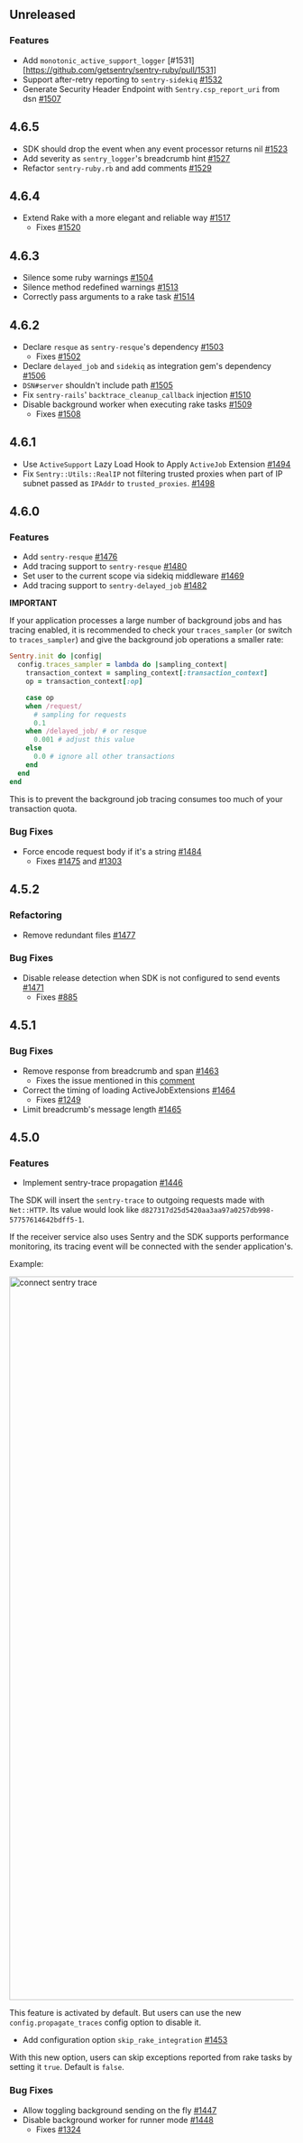 ## Unreleased

### Features

- Add `monotonic_active_support_logger` [#1531][https://github.com/getsentry/sentry-ruby/pull/1531]
- Support after-retry reporting to `sentry-sidekiq` [#1532](https://github.com/getsentry/sentry-ruby/pull/1532)
- Generate Security Header Endpoint with `Sentry.csp_report_uri` from dsn [#1507](https://github.com/getsentry/sentry-ruby/pull/1507)

## 4.6.5

- SDK should drop the event when any event processor returns nil [#1523](https://github.com/getsentry/sentry-ruby/pull/1523)
- Add severity as `sentry_logger`'s breadcrumb hint [#1527](https://github.com/getsentry/sentry-ruby/pull/1527)
- Refactor `sentry-ruby.rb` and add comments [#1529](https://github.com/getsentry/sentry-ruby/pull/1529)

## 4.6.4

- Extend Rake with a more elegant and reliable way [#1517](https://github.com/getsentry/sentry-ruby/pull/1517)
  - Fixes [#1520](https://github.com/getsentry/sentry-ruby/issues/1520)

## 4.6.3

- Silence some ruby warnings [#1504](https://github.com/getsentry/sentry-ruby/pull/1504)
- Silence method redefined warnings [#1513](https://github.com/getsentry/sentry-ruby/pull/1513)
- Correctly pass arguments to a rake task [#1514](https://github.com/getsentry/sentry-ruby/pull/1514)

## 4.6.2

- Declare `resque` as `sentry-resque`'s dependency [#1503](https://github.com/getsentry/sentry-ruby/pull/1503)
  - Fixes [#1502](https://github.com/getsentry/sentry-ruby/issues/1502)
- Declare `delayed_job` and `sidekiq` as integration gem's dependency [#1506](https://github.com/getsentry/sentry-ruby/pull/1506)
- `DSN#server` shouldn't include path [#1505](https://github.com/getsentry/sentry-ruby/pull/1505)
- Fix `sentry-rails`' `backtrace_cleanup_callback` injection [#1510](https://github.com/getsentry/sentry-ruby/pull/1510)
- Disable background worker when executing rake tasks [#1509](https://github.com/getsentry/sentry-ruby/pull/1509)
  - Fixes [#1508](https://github.com/getsentry/sentry-ruby/issues/1508)

## 4.6.1

- Use `ActiveSupport` Lazy Load Hook to Apply `ActiveJob` Extension [#1494](https://github.com/getsentry/sentry-ruby/pull/1494)
- Fix `Sentry::Utils::RealIP` not filtering trusted proxies when part of IP subnet passed as `IPAddr` to `trusted_proxies`. [#1498](https://github.com/getsentry/sentry-ruby/pull/1498)

## 4.6.0

### Features

- Add `sentry-resque` [#1476](https://github.com/getsentry/sentry-ruby/pull/1476)
- Add tracing support to `sentry-resque` [#1480](https://github.com/getsentry/sentry-ruby/pull/1480)
- Set user to the current scope via sidekiq middleware [#1469](https://github.com/getsentry/sentry-ruby/pull/1469)
- Add tracing support to `sentry-delayed_job` [#1482](https://github.com/getsentry/sentry-ruby/pull/1482)

**IMPORTANT**

If your application processes a large number of background jobs and has tracing enabled, it is recommended to check your `traces_sampler` (or switch to `traces_sampler`) and give the background job operations a smaller rate:

```ruby
Sentry.init do |config|
  config.traces_sampler = lambda do |sampling_context|
    transaction_context = sampling_context[:transaction_context]
    op = transaction_context[:op]

    case op
    when /request/
      # sampling for requests
      0.1
    when /delayed_job/ # or resque
      0.001 # adjust this value
    else
      0.0 # ignore all other transactions
    end
  end
end
```

This is to prevent the background job tracing consumes too much of your transaction quota.

### Bug Fixes

- Force encode request body if it's a string [#1484](https://github.com/getsentry/sentry-ruby/pull/1484)
  - Fixes [#1475](https://github.com/getsentry/sentry-ruby/issues/1475) and [#1303](https://github.com/getsentry/sentry-ruby/issues/1303)

## 4.5.2

### Refactoring

- Remove redundant files [#1477](https://github.com/getsentry/sentry-ruby/pull/1477)

### Bug Fixes

- Disable release detection when SDK is not configured to send events [#1471](https://github.com/getsentry/sentry-ruby/pull/1471)
  - Fixes [#885](https://github.com/getsentry/sentry-ruby/issues/885)

## 4.5.1

### Bug Fixes

- Remove response from breadcrumb and span [#1463](https://github.com/getsentry/sentry-ruby/pull/1463)
  - Fixes the issue mentioned in this [comment](https://github.com/getsentry/sentry-ruby/pull/1199#issuecomment-773069840)
- Correct the timing of loading ActiveJobExtensions [#1464](https://github.com/getsentry/sentry-ruby/pull/1464)
  - Fixes [#1249](https://github.com/getsentry/sentry-ruby/issues/1249)
- Limit breadcrumb's message length [#1465](https://github.com/getsentry/sentry-ruby/pull/1465)

## 4.5.0

### Features

- Implement sentry-trace propagation [#1446](https://github.com/getsentry/sentry-ruby/pull/1446)

The SDK will insert the `sentry-trace` to outgoing requests made with `Net::HTTP`. Its value would look like `d827317d25d5420aa3aa97a0257db998-57757614642bdff5-1`.

If the receiver service also uses Sentry and the SDK supports performance monitoring, its tracing event will be connected with the sender application's.

Example:

<img width="1283" alt="connect sentry trace" src="https://user-images.githubusercontent.com/5079556/118963250-d7b40980-b998-11eb-9de4-598d1b220137.png">

This feature is activated by default. But users can use the new `config.propagate_traces` config option to disable it.

- Add configuration option `skip_rake_integration` [#1453](https://github.com/getsentry/sentry-ruby/pull/1453)

With this new option, users can skip exceptions reported from rake tasks by setting it `true`. Default is `false`.

### Bug Fixes

- Allow toggling background sending on the fly [#1447](https://github.com/getsentry/sentry-ruby/pull/1447)
- Disable background worker for runner mode [#1448](https://github.com/getsentry/sentry-ruby/pull/1448)
  - Fixes [#1324](https://github.com/getsentry/sentry-ruby/issues/1324)
